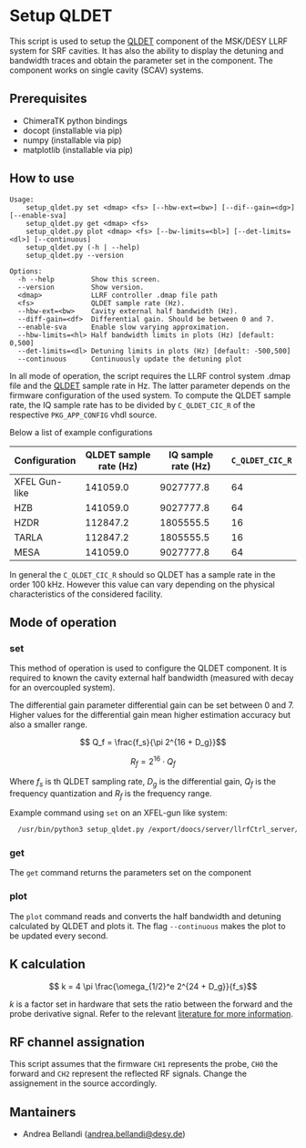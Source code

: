 Setup QLDET
===========

This script is used to setup the [QLDET][1] component of the MSK/DESY LLRF system for
SRF cavities. It has also the ability to display the detuning and bandwidth traces
and obtain the parameter set in the component. The component works on single cavity
(SCAV) systems.

Prerequisites
-------------

* ChimeraTK python bindings
* docopt (installable via pip)
* numpy (installable via pip)
* matplotlib (installable via pip)

How to use
----------

```
Usage:
    setup_qldet.py set <dmap> <fs> [--hbw-ext=<bw>] [--dif--gain=<dg>] [--enable-sva]
    setup_qldet.py get <dmap> <fs>
    setup_qldet.py plot <dmap> <fs> [--bw-limits=<bl>] [--det-limits=<dl>] [--continuous]
    setup_qldet.py (-h | --help)
    setup_qldet.py --version

Options:
  -h --help         Show this screen.
  --version         Show version.
  <dmap>            LLRF controller .dmap file path
  <fs>              QLDET sample rate (Hz).
  --hbw-ext=<bw>    Cavity external half bandwidth (Hz).
  --diff-gain=<df>  Differential gain. Should be between 0 and 7.
  --enable-sva      Enable slow varying approximation.
  --hbw-limits=<hl> Half bandwidth limits in plots (Hz) [default: 0,500]
  --det-limits=<dl> Detuning limits in plots (Hz) [default: -500,500]
  --continuous      Continuously update the detuning plot
```

In all mode of operation, the script requires the LLRF control system .dmap file
and the [QLDET][1] sample rate in Hz. The latter parameter depends on the firmware
configuration of the used system. To compute the QLDET sample rate, the IQ sample rate
has to be divided by `C_QLDET_CIC_R` of the respective `PKG_APP_CONFIG` vhdl source.

Below a list of example configurations

| Configuration | QLDET sample rate (Hz) | IQ sample rate (Hz) | `C_QLDET_CIC_R` |
| ------------- | ---------------------- | ------------------- | --------------- |
| XFEL Gun-like | 141059.0               | 9027777.8           | 64              |
| HZB           | 141059.0               | 9027777.8           | 64              |
| HZDR          | 112847.2               | 1805555.5           | 16              |
| TARLA         | 112847.2               | 1805555.5           | 16              |
| MESA          | 141059.0               | 9027777.8           | 64              |

In general the `C_QLDET_CIC_R` should so QLDET has a sample rate in the order
100 kHz. However this value can vary depending on the physical characteristics of
the considered facility.


Mode of operation
-----------------

### set

This method of operation is used to configure the QLDET component. It is required
to known the cavity external half bandwidth (measured with decay for an overcoupled system).

The differential gain parameter differential gain can be set between 0 and 7.
Higher values for the differential gain mean higher estimation accuracy but also
a smaller range.

```math
   Q_f = \frac{f_s}{\pi 2^{16 + D_g}}
```

```math
   R_f = 2^{16} \cdot Q_f
```

Where $f_s$ is th QLDET sampling rate, $D_g$ is the differential gain,
$Q_f$ is the frequency quantization and $R_f$ is the frequency range.

Example command using `set` on an XFEL-gun like system:

```bash
  /usr/bin/python3 setup_qldet.py /export/doocs/server/llrfCtrl_server/llrfctrl.dmap 141059.0 --hbw-ext=65.0 --differential-gain=6
```

### get

The `get` command returns the parameters set on the component

### plot

The `plot` command reads and converts the half bandwidth and detuning calculated
by QLDET and plots it. The flag `--continuous` makes the plot to be updated every
second.

K calculation
-------------

```math
  k = 4 \pi \frac{\omega_{1/2}^e 2^{24 + D_g}}{f_s}
```

$k$ is a factor set in hardware that sets the ratio between the forward and the probe
derivative signal. Refer to the relevant [literature for more information][2].

RF channel assignation
----------------------

This script assumes that the firmware `CH1` represents the probe, `CH0` the forward
and `CH2` represent the reflected RF signals. Change the assignement in the source accordingly.

Mantainers
----------

* Andrea Bellandi (andrea.bellandi@desy.de)

[1]: https://gitlab.desy.de/fpgafw/mod/llrf/llrf_qldet
[2]: https://ieeexplore.ieee.org/document/9381881
